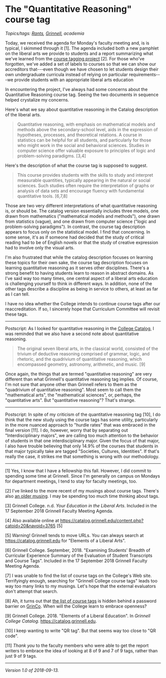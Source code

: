 The "Quantitative Reasoning" course tag
=======================================

*Topics/tags: [Rants](index-rants), [Grinnell](index-grinnell), academia*

Today, we received the agenda for Monday's faculty meeting and,
is is typical, I skimmed through it [1].  The agenda included both
a new pamphlet on the liberal arts we provide to students and a
report summarizing what we've learned from the [course tagging
project](course-tags-2018-03-30) [2].  For those who've forgotten, we've
added a set of labels to courses so that we can show our accreditors
that---even though we have chosen to let students design their own
undergraduate curricula instead of relying on particular requirements---we
provide students with an appropriate liberal arts education

In encountering the project, I've always had some concerns about the
Quantitative Reasoning course tag.  Seeing the two documents in sequence
helped crystalize my concerns.

Here's what we say about quantitative reasoning in the Catalog description
of the liberal arts.

> Quantitative reasoning, with emphasis on mathematical models and methods above the secondary-school level, aids in the expression of hypotheses, processes, and theoretical relations. A course in statistics can be helpful for all students, and particularly for those who might work in the social and behavioral sciences. Studies in computer science offer valuable exposure to principles of logic and problem-solving paradigms. [3,4]

Here's the description of what the course tag is supposed to suggest.

> This course provides students with the skills to study and interpret measurable quantities, typically appearing in the natural or social sciences. Such studies often require the interpretation of graphs or analysis of data sets and encourage fluency with fundamental quantitative tools. [6,7,8]

Those are two very different interpretations of what quantitative reasoning is,
or should be.  The catalog version essentially includes three models,
one drawn from mathematics ("mathematical models and methods"), one drawn
from statistics (vague), and one drawn from computer science ("logic and
problem-solving paradigms").  In contrast, the course tag description
appears to focus only on the statistical model.  I find that concerning.
In some sense, it's as if someone had decided that the study of critical
reading had to be of English novels or that the study of creative
expression had to involve only the visual arts.

I'm also frustrated that while the catalog description focuses on learning
these topics for their own sake, the course tag description focuses on
learning quantitative reasoning as it serves other disciplines.  There's a
strong benefit to having students learn to reason in abstract domains.
As I've said way too many times, one central aspect of a liberal
arts education is challenging yourself to think in different ways.
In addition, none of the other tags describe a discipline as being in
service to others, at least as far as I can tell.

I have no idea whether the College intends to continue course tags after
our reaccreditation.  If so, I sincerely hope that Curriculum Committee
will revisit these tags.

---

Postscript: As I looked for quantitative reasoning in the [College Catalog](https://catalog.grinnell.edu/content.php?catoid=20&navoid=3765), I was reminded that we also have a second note about quantitative reasoning.

> The original seven liberal arts, in the classical world, consisted
of the trivium of deductive reasoning comprised of grammar, logic, and
rhetoric, and the quadrivium of quantitative reasoning, which encompassed
geometry, astronomy, arithmetic, and music. [9]

Once again, the things that are termed "quantitative reasoning" are very
different than what Grinnell's quantitative reasoning tag implies.  Of
course, I'm not sure that anyone other than Grinnell refers to them as
the "quadrivium of quantitative reasoning".  Most seem to call them
the "mathematical arts", the "mathematical sciences", or, perhaps, the
"quantitative arts".   But "quantitative reasoning"?  That's strange.

---

Postscript: In spite of my criticism of the quantitative reasoning tag
[10], I do think that the new study using the course tags has some
utility, particularly in the more nuanced approach to "hurdle rates"
that was embraced in the final version [11].  I do, however, worry that
by separating out "Interdisciplinary majors", we are calling too much
attention to the behavior of students in that one interdisciplinary major.
Given the focus of that major, I also have trouble believing that only
14.9% of the courses that students in that major typically take are
tagged "Societies, Cultures, Identities".  If that's really the case,
it strikes me that something is wrong with our methodology.

---

[1] Yes, I know that I have a fellowship this fall.  However, I did commit
to spending some time at Grinnell.  Since I'm generally on campus on Mondays
for department meetings, I tend to stay for faculty meetings, too.

[2] I've linked to the more recent of my musings about course tags.  There's
also [an older musing](course-tags-2017-09-09).  I may be spending too much
time thinking about tags.

[3] Grinnell College. n.d. _Your Education in the Liberal Arts_.
Included in the 17 September 2018 Grinnell Faculty Meeting Agenda.  

[4] Also available online at <https://catalog.grinnell.edu/content.php?catoid=20&navoid=3765> [5]

[5] Warning!  Grinnell tends to move URLs.  You can always search at <https://catalog.grinnell.edu> for "Elements of a Liberal Arts".

[6] Grinnell College.  September, 2018.  "Examining Students' Breadth of 
Curricular Experience Summary of the Evaluation of Student Transcripts 
and Course Tags".
Included in the 17 September 2018 Grinnell Faculty Meeting Agenda.  

[7] I was unable to find the list of course tags on the College's Web
site.  Terrifyingly enough, searching for "Grinnell College course tags"
leads too way too many links to my musings.  Let's hope that the external
evaluators don't attempt that search.

[8] Ah, it turns out that [the list of course
tags](https://grinco.sharepoint.com/sites/dean/Assessment/Assessment_Committee_Meetings/Meeting_10.04.17/course%20tag%20definitions%20-%20approved%2002-09-16.pdf#search=course%20tags)
is hidden behind a password barrier on
[GrinCo](https://grinco.sharepoint.com).  When will the College learn
to embrace openness?

[9] Grinnell College.  2018.  "Elements of a Liberal Education".  In _Grinnell College Catalog_.  <https://catalog.grinnell.edu>.

[10] I keep wanting to write "QR tag".  But that seems way too close to
"QR code".

[11] *Thank you* to the faculty members who were able to get the report
writers to embrace the idea of looking at 8 of 9 and 7 of 9 tags, rather
than just 9 of 9 tags.

---

*Version 1.0 of 2018-09-13.*

